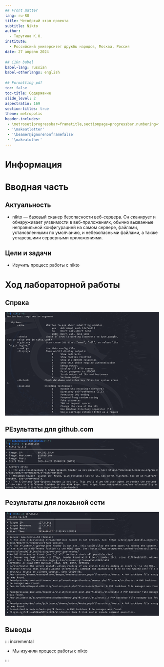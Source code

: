 ```yaml
---
## Front matter
lang: ru-RU
title: Четвёртый этап проекта
subtitle: Nikto
author:
  - Тарутина К.О.
institute:
  - Российский университет дружбы народов, Москва, Россия
date: 27 апреля 2024

## i18n babel
babel-lang: russian
babel-otherlangs: english

## Formatting pdf
toc: false
toc-title: Содержание
slide_level: 2
aspectratio: 169
section-titles: true
theme: metropolis
header-includes:
 - \metroset{progressbar=frametitle,sectionpage=progressbar,numbering=fraction}
 - '\makeatletter'
 - '\beamer@ignorenonframefalse'
 - '\makeatother'
---
```


# Информация


# Вводная часть

## Актуальность

- nikto — базовый сканер безопасности веб-сервера. Он сканирует и обнаруживает уязвимости в веб-приложениях, обычно вызванные неправильной конфигурацией на самом сервере, файлами, установленными по умолчанию, и небезопасными файлами, а также устаревшими серверными приложениями.

## Цели и задачи

- Изучить процесс работы с nikto

# Ход лабораторной работы

## Спрвка

![](./image/image1.png)

## РЕзультаты для github.com

![](./image/image2.png)

## Результаты для локаьной сети

![](./image/image3.png)

## Выводы

::: incremental

- Мы изучили процесс работы с nikto

:::

